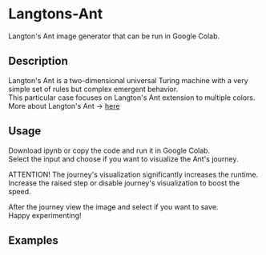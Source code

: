 # Langtons-Ant
Langton's Ant image generator that can be run in Google Colab.

## Description
Langton's Ant is a two-dimensional universal Turing machine with a very simple set of rules but complex emergent behavior.  
This particular case focuses on Langton's Ant extension to multiple colors.
More about Langton's Ant -> [here](https://en.wikipedia.org/wiki/Langton%27s_ant)

## Usage
Download ipynb or copy the code and run it in Google Colab.  
Select the input and choose if you want to visualize the Ant's journey.  

ATTENTION! 
The journey's visualization significantly increases the runtime.  
Increase the raised step or disable journey's visualization to boost the speed.

After the journey view the image and select if you want to save.  
Happy experimenting!  

## Examples

